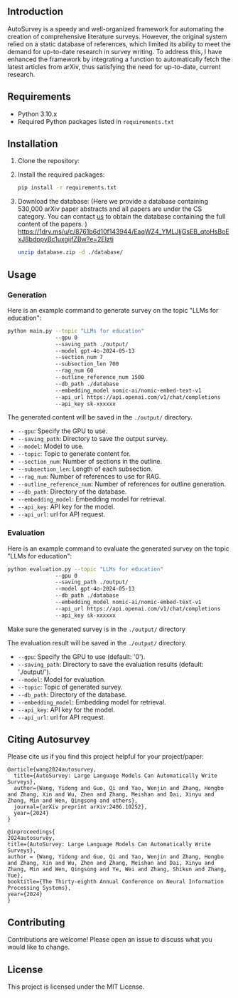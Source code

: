 ## Introduction

AutoSurvey is a speedy and well-organized framework for automating the creation of comprehensive literature surveys. However, the original system relied on a static database of references, which limited its ability to meet the demand for up-to-date research in survey writing. To address this, I have enhanced the framework by integrating a function to automatically fetch the latest articles from arXiv, thus satisfying the need for up-to-date, current research.

## Requirements

- Python 3.10.x
- Required Python packages listed in `requirements.txt`

## Installation

1. Clone the repository:

2. Install the required packages:
   ```sh
   pip install -r requirements.txt
   ```

3. Download the database: (Here we provide a database containing 530,000 arXiv paper abstracts and all papers are under the CS category. You can contact [us](mailto:qguo@smail.nju.edu.cn) to obtain the database containing the full content of the papers. )
   https://1drv.ms/u/c/8761b6d10f143944/EaqWZ4_YMLJIjGsEB_qtoHsBoExJ8bdppyBc1uxgijfZBw?e=2EIzti
   ```sh
   unzip database.zip -d ./database/
   ```

## Usage

### Generation
Here is an example command to generate survey on the topic "LLMs for education":

```sh
python main.py --topic "LLMs for education" 
               --gpu 0
               --saving_path ./output/
               --model gpt-4o-2024-05-13
               --section_num 7
               --subsection_len 700
               --rag_num 60
               --outline_reference_num 1500
               --db_path ./database
               --embedding_model nomic-ai/nomic-embed-text-v1
               --api_url https://api.openai.com/v1/chat/completions
               --api_key sk-xxxxxx 
```

The generated content will be saved in the `./output/` directory.

- `--gpu`: Specify the GPU to use.
- `--saving_path`: Directory to save the output survey.
- `--model`: Model to use.
- `--topic`: Topic to generate content for.
- `--section_num`: Number of sections in the outline.
- `--subsection_len`: Length of each subsection.
- `--rag_num`: Number of references to use for RAG.
- `--outline_reference_num`: Number of references for outline generation.
- `--db_path`: Directory of the database.
- `--embedding_model`: Embedding model for retrieval.
- `--api_key`: API key for the model.
- `--api_url`: url for API request.

### Evaluation

Here is an example command to evaluate the generated survey on the topic "LLMs for education":

```sh
python evaluation.py --topic "LLMs for education" 
               --gpu 0
               --saving_path ./output/
               --model gpt-4o-2024-05-13
               --db_path ./database
               --embedding_model nomic-ai/nomic-embed-text-v1
               --api_url https://api.openai.com/v1/chat/completions
               --api_key sk-xxxxxx 
```

Make sure the generated survey is in the `./output/` directory

The evaluation result will be saved in the `./output/` directory.

- `--gpu`: Specify the GPU to use (default: '0').
- `--saving_path`: Directory to save the evaluation results (default: './output/').
- `--model`: Model for evaluation.
- `--topic`: Topic of generated survey.
- `--db_path`: Directory of the database.
- `--embedding_model`: Embedding model for retrieval.
- `--api_key`: API key for the model.
- `--api_url`: url for API request.

## Citing Autosurvey

Please cite us if you find this project helpful for your project/paper:

```
@article{wang2024autosurvey,
  title={AutoSurvey: Large Language Models Can Automatically Write Surveys},
  author={Wang, Yidong and Guo, Qi and Yao, Wenjin and Zhang, Hongbo and Zhang, Xin and Wu, Zhen and Zhang, Meishan and Dai, Xinyu and Zhang, Min and Wen, Qingsong and others},
  journal={arXiv preprint arXiv:2406.10252},
  year={2024}
}

@inproceedings{
2024autosurvey,
title={AutoSurvey: Large Language Models Can Automatically Write Surveys},
author = {Wang, Yidong and Guo, Qi and Yao, Wenjin and Zhang, Hongbo and Zhang, Xin and Wu, Zhen and Zhang, Meishan and Dai, Xinyu and Zhang, Min and Wen, Qingsong and Ye, Wei and Zhang, Shikun and Zhang, Yue},
booktitle={The Thirty-eighth Annual Conference on Neural Information Processing Systems},
year={2024}
}
```

## Contributing

Contributions are welcome! Please open an issue to discuss what you would like to change.

## License

This project is licensed under the MIT License.
